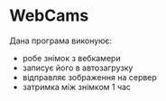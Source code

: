 # WebCams

Дана програма виконуює:
 - робе знімок з вебкамери
 - записує його в автозагрузку
 - відправляє зображення на сервер
 - затримка між знімком 1 час
